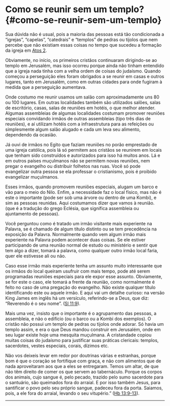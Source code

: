 # Como se reunir sem um templo? {#como-se-reunir-sem-um-templo}

Sua dúvida não é usual, pois a maioria das pessoas está tão condicionada a “igrejas”, “capelas”, “catedrais” e “templos” de pedras ou tijolos que nem percebe que não existiam essas coisas no tempo que sucedeu a formação da igreja em [Atos 2](http://bibliaonline.com.br/acf/atos/2).

Obviamente, no início, os primeiros cristãos continuaram dirigindo-se ao templo em Jerusalém, mas isso ocorreu porque ainda não tinham entendido que a igreja nada tinha com a velha ordem de coisas do judaísmo. Quando começou a perseguição eles foram obrigados a se reunir em casas e outros lugares, tanto em Jerusalém, como em outras cidades para onde fugiram à medida que a perseguição aumentava.

Onde costumo me reunir usamos um salão com aproximadamente uns 80 ou 100 lugares. Em outras localidades também são utilizados salões, salas de escritório, casas, salas de reuniões em hotéis, o que melhor atender. Algumas assembleias de algumas localidades costumam promover reuniões especiais convidando irmãos de outras assembleias (tipo três dias de reuniões), e aí utilizam hotéis com a infraestrutura para as refeições ou simplesmente algum salão alugado e cada um leva seu alimento, dependendo da ocasião.

Já ouvi de irmãos no Egito que faziam reuniões no porão emprestado de uma igreja católica, pois lá só permitem aos cristãos se reunirem em locais que tenham sido construídos e autorizados para isso há muitos anos. Lá e em outros países muçulmanos não se permitem novas reuniões, nem pregar o evangelho ou distribuir folhetos nas ruas. Você só pode evangelizar outra pessoa se ela professar o cristianismo, pois é proibido evangelizar muçulmanos.

Esses irmãos, quando promovem reuniões especiais, alugam um barco e vão para o meio do Nilo. Enfim, a necessidade faz o local físico, mas não é este o importante (pode ser sob uma árvore ou dentro de uma Kombi), e sim as pessoas reunidas. Aqui costumamos dizer que vamos à reunião. (que é a tradução do grego Eclésia, que significa assembleia ou ajuntamento de pessoas).

Você perguntou como é tratado um irmão visitante mais experiente na Palavra, se é chamado de algum título distinto ou se tem precedência na exposição da Palavra. Normalmente quando vem algum irmão mais experiente na Palavra podem acontecer duas coisas. Se ele estiver participando de uma reunião normal de estudo ou ministério e sentir que tem algo a dizer, tomará a palavra, como qualquer outro irmão local faria, quer ele estivesse ali ou não.

Caso esse irmão mais experiente tenha um assunto muito interessante que os irmãos do local queiram usufruir com mais tempo, pode até serem programadas reuniões especiais para ele expor esse assunto. Obviamente, se for este o caso, ele tomará a frente da reunião, como normalmente é feito no caso de uma pregação do evangelho. Não existe qualquer título identificando este ou aquele irmão. E aqui vai um detalhe curioso: na versão King James em inglês há um versículo, referindo-se a Deus, que diz: “Reverendo é o seu nome”. ([Sl 11:9](http://bibliaonline.com.br/acf/sl/11/9)).

Mais uma vez, insisto que o importante é o agrupamento das pessoas, a assembleia, e não o edifício (ou o barco ou a Kombi dos exemplos). O cristão não possui um templo de pedras ou tijolos onde adorar. Só havia um templo assim, e era o que Deus mandou construir em Jerusalém, onde em seu lugar existe hoje uma mesquita muçulmana. A cristandade copiou muitas coisas do judaísmo para justificar suas práticas clericais: templos, sacerdotes, vestes especiais, corais, dízimos etc.

Não vos deixeis levar em redor por doutrinas várias e estranhas, porque bom é que o coração se fortifique com graça, e não com alimentos que de nada aproveitaram aos que a eles se entregaram. Temos um altar, de que não têm direito de comer os que servem ao tabernáculo. Porque os corpos dos animais, cujo sangue é, pelo pecado, trazido pelo sumo sacerdote para o santuário, são queimados fora do arraial. E por isso também Jesus, para santificar o povo pelo seu próprio sangue, padeceu fora da porta. Saiamos, pois, a ele fora do arraial, levando o seu vitupério.” ([Hb 13:9-13](http://bibliaonline.com.br/acf/hb/13/9-13)).

*****
